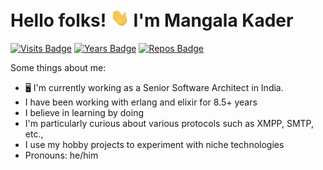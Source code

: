 # Hello folks! <img src="https://raw.githubusercontent.com/mangalakader/mangalakader/master/assets/wave.gif" width="30px">  I'm Mangala Kader

[![Visits Badge](https://badges.pufler.dev/visits/puf17640/git-badges)](https://badges.pufler.dev)
[![Years Badge](https://badges.pufler.dev/years/puf17640)](https://badges.pufler.dev)
[![Repos Badge](https://badges.pufler.dev/repos/puf17640)](https://badges.pufler.dev)

Some things about me:

- 🖥 I'm currently working as a Senior Software Architect in India.
- I have been working with erlang and elixir for 8.5+ years
- I believe in learning by doing
- I'm particularly curious about various protocols such as XMPP, SMTP, etc.,
- I use my hobby projects to experiment with niche technologies
- Pronouns: he/him

<!--
**mangalakader/mangalakader** is a ✨ _special_ ✨ repository because its `README.md` (this file) appears on your GitHub profile.

Here are some ideas to get you started:

- 🔭 I’m currently working on ...
- 🌱 I’m currently learning ...
- 👯 I’m looking to collaborate on ...
- 🤔 I’m looking for help with ...
- 💬 Ask me about ...
- 📫 How to reach me: ...
- 😄 Pronouns: ...
- ⚡ Fun fact: ...
-->
